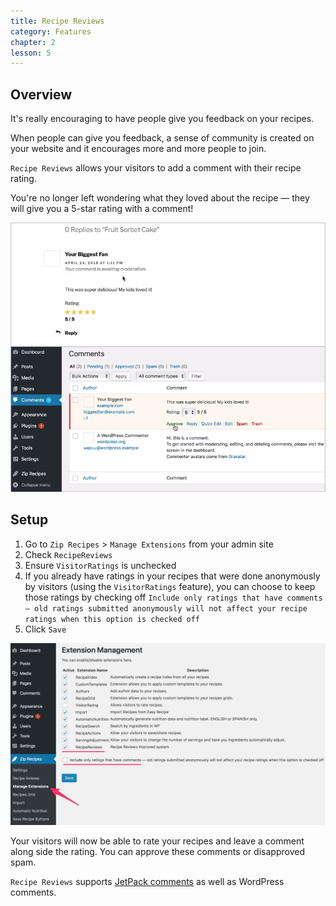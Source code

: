 ```yaml
---
title: Recipe Reviews
category: Features
chapter: 2
lesson: 5
---
```


## Overview

It's really encouraging to have people give you feedback on your recipes.

When people can give you feedback, a sense of community is created on your website and it encourages more and more people to join.

`Recipe Reviews` allows your visitors to add a comment with their recipe rating.

You're no longer left wondering what they loved about the recipe — they will give you a 5-star rating with a comment!

![Recipe reviews feature - comment with ratings](./images/recipereviews.png)


## Setup 

1. Go to `Zip Recipes` > `Manage Extensions` from your admin site
2. Check `RecipeReviews`
3. Ensure `VisitorRatings` is unchecked
4. If you already have ratings in your recipes that were done anonymously by visitors (using the `VisitorRatings` feature), you can choose to keep those ratings by checking off `Include only ratings that have comments — old ratings submitted anonymously will not affect your recipe ratings when this option is checked off`
5. Click `Save`

![Setting up recipe reviews](./images/Recipe_reviews_setup.png)

Your visitors will now be able to rate your recipes and leave a comment along side the rating. You can approve these comments or disapproved spam.

`Recipe Reviews` supports [JetPack comments](https://jetpack.com/support/comments/) as well as WordPress comments.
